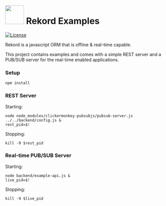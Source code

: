 # <img src="https://raw.githubusercontent.com/Rekord/rekord/master/images/rekord-color.png" width="60"> Rekord Examples

[![License](https://img.shields.io/badge/license-MIT-blue.svg)](https://github.com/Rekord/rekord/blob/master/LICENSE)

Rekord is a javascript ORM that is offline & real-time capable.

This project contains examples and comes with a simple REST server and a PUB/SUB server for the real-time enabled applications.

### Setup

```
npm install
```

### REST Server

Starting:

```
node node_modules/clickermonkey-pubsubjs/pubsub-server.js ../../backend/config.js &
rest_pid=$!
```

Stopping:

```
kill -9 $rest_pid
```

### Real-time PUB/SUB Server

Starting:

```
node backend/example-api.js &
live_pid=$!
```

Stopping:

```
kill -9 $live_pid
```
